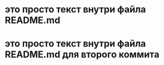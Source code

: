 # это просто текст внутри файла README.md
# это просто текст внутри файла README.md для второго коммита